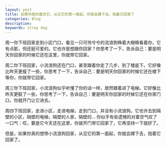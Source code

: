 ```yaml
---
layout: post
title: 如果你真的喜欢它，从见它的第一面起，你就会蹲下去，抱着它回家了
categories: Blog
description: 
keywords: stray dog
---
```


周一你下班回家走到小区门口，看见一只可怜兮兮的流浪狗睁着大眼睛看着你，它有点脏，但还挺可爱的。它也许是想跟你回家？你思考了一下，告诉自己：要是明天你回家的时候它还在这里，你就带它回家。

周二你下班回家，小流浪狗还在门口，甚至跟着你走了几步，到了楼底下。它好像比昨天更瘦了一些，你思考了一下，告诉自己：要是明天你回家的时候它还在楼下等你，你就带它回家。

周三你下班回家，小流浪狗似乎听懂了你的话一样，居然跟着进了电梯。它好像比昨天更脏了一些，你思考了一下，告诉自己：要是明天你回家的时候它还在你家门口，你就开门让它进去。

周四下班回家，走进小区，走进电梯，走到门口，并没有小流浪狗。它也许去到隔壁的小区，隔壁的电梯，隔壁的人家，隔壁的...
你似乎有些遗憾的对着空气叹了一口气：哎，要是它今天还在这里，你就开门带它回家了，它再坚持一下就好了。

但是，如果你真的想带小流浪狗回家，从见它的第一面起，你就会蹲下去，抱着它回家了。
